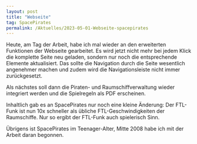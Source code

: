 ```yaml
---
layout: post
title: "Webseite"
tag: SpacePirates
permalink: /Aktuelles/2023-05-01-Webseite-spacepirates
---
```


Heute, am Tag der Arbeit, habe ich mal wieder an den erweiterten Funktionen der Webseite gearbeitet. Es wird jetzt nicht mehr bei jedem Klick die komplette Seite neu geladen, sondern nur noch die entsprechende Elemente aktualisiert. Das sollte die Navigation durch die Seite wesentlich angenehmer machen und zudem wird die Navigationsleiste nicht immer zurückgesetzt.

Als nächstes soll dann die Piraten- und Raumschiffverwaltung wieder integriert werden und die Spielregeln als PDF erscheinen.

Inhaltlich gab es an SpacePirates nur noch eine kleine Änderung: Der FTL-Funk ist nun 10x schneller als übliche FTL-Geschwindigkeiten der Raumschiffe. Nur so ergibt der FTL-Funk auch spielerisch Sinn.

Übrigens ist SpacePirates im Teenager-Alter, Mitte 2008 habe ich mit der Arbeit daran begonnen.
